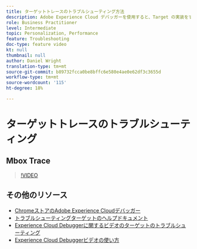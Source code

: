 ```yaml
---
title: ターゲットトレースのトラブルシューティング方法
description: Adobe Experience Cloud デバッガーを使用すると、Target の実装をすばやく簡単に理解できます。Experience Cloudに対する認証方法、および強力なターゲットトレースツールを使用して、アクティビティとオーディエンスの資格、および訪問者プロファイルを検査する方法について説明します。
role: Business Practitioner
level: Intermediate
topic: Personalization, Performance
feature: Troubleshooting
doc-type: feature video
kt: null
thumbnail: null
author: Daniel Wright
translation-type: tm+mt
source-git-commit: b89732fcca0be8bffc6e580e4ae0e62df3c3655d
workflow-type: tm+mt
source-wordcount: '115'
ht-degree: 18%

---
```



# ターゲットトレースのトラブルシューティング

## Mbox Trace

>[!VIDEO](https://video.tv.adobe.com/v/23113/?quality=12)

## その他のリソース

* [ChromeストアのAdobe Experience Cloudデバッガー](https://chrome.google.com/webstore/detail/adobe-experience-cloud-de/ocdmogmohccmeicdhlhhgepeaijenapj)
* [トラブルシューティングターゲットのヘルプドキュメント](https://docs.adobe.com/content/help/en/target/using/troubleshoot/troubleshooting-target.html)
* [Experience Cloud Debuggerに関するビデオのターゲットのトラブルシューティング](troubleshoot-with-the-experience-cloud-debugger.md)
* [Experience Cloud Debuggerビデオの使い方](https://docs.adobe.com/content/help/en/core-services-learn/tutorials/debugger/use-the-experience-cloud-debugger.html)